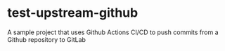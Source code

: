 # test-upstream-github
A sample project that uses Github Actions CI/CD to push commits from a Github repository to GitLab
